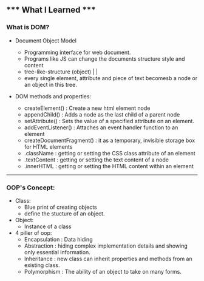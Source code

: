 *** What I Learned ***
--- 

### What is DOM? 

- Document Object Model 
    - Programming interface for web document.
    - Programs like JS can change the documents structure style and content
    - tree-like-structure
        <Document>
        (object)
            |
          <html>
            | 
    <head>      <body>

    - every single element, attribute and piece of text becomesb a node or an object in this tree.
- DOM methods and properties:
    - createElement()          : Create a new html element node 
    - appendChild()            : Adds a node as the last child of a parent node
    - setAttribute()           : Sets the value of a specified attribute on an element.
    - addEventListener()       : Attaches an event handler function to an element
    - createDocumentFragment() : it as a temporary, invisible storage box for HTML elements
    - .className               : getting or setting the CSS class attribute of an element
    - .textContent             : getting or setting the text content of a node
    - .innerHTML               : getting or setting the HTML content within an element

--- 
 ### OOP's Concept:
 - Class:
    - Blue print of creating objects
    - define the stucture of an object.
 - Object:
    - Instance of a class 
 - 4 piller of oop:
    - Encapsulation    : Data hiding
    - Abstraction      : hiding complex implementation details and showing only essential information.
    - Inheritance      : new class can inherit properties and methods from an existing class.
    - Polymorphism     : The ability of an object to take on many forms. 
